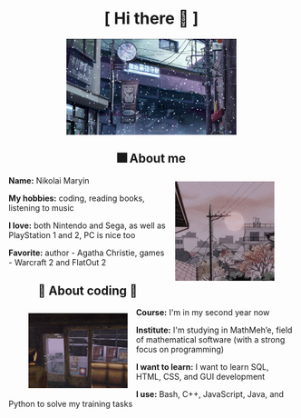 
<body>
<h1 align="center">[  Hi there 🐙 ]</h1>

<div align="center">
    <img src="assets/snow.jpg" align="center" width="300" alt="snow in japan">
</div>


<div>
<h2 align="center"> 🎆 About me </h2>

<div align="center" style="padding-left: 20px; padding-right: 20px;">
    <img src="assets/sun.jpg" align="right" width="175" alt="sunset in fog" hspace="15" vspace="10">
</div>

<b>Name:</b> Nikolai Maryin

<b>My hobbies:</b> coding, reading books, listening to music

<b>I love:</b> both Nintendo and Sega, as well as PlayStation 1 and 2, PC is nice too

<b>Favorite:</b> author - Agatha Christie, games - Warcraft 2 and FlatOut 2 

</div>



<h2 align="center">🦀 About coding 🦞</h2>

<div align="center" style="padding-left: 20px; padding-right: 20px;">
    <img src="assets/sh.png" align="left" width="175" alt="sunset, fog" hspace="15" vspace="10">
</div>

<div>
<b>Course:</b> I'm in my second year now

<b>Institute:</b> I'm studying in MathMeh’e, field of mathematical software (with a strong focus on programming)

<b>I want to learn:</b> I want to learn SQL, HTML, CSS, and GUI development
</div>

<b>I use:</b> Bash, C++, JavaScript, Java, and Python to solve my training tasks

<br><br><br><br><br>

</body>